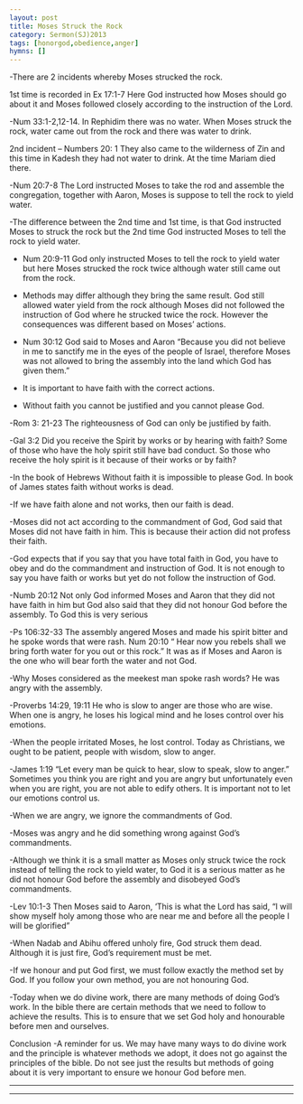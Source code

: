 ```yaml
---
layout: post
title: Moses Struck the Rock 
category: Sermon(SJ)2013
tags: [honorgod,obedience,anger]
hymns: []
---
```

-There are 2 incidents whereby Moses strucked the rock.

1st time is recorded in Ex 17:1-7 Here God instructed how Moses should go about it and Moses followed closely according to the instruction of the Lord. 

-Num 33:1-2,12-14. In Rephidim there was no water. When Moses struck the rock, water came out from the rock and there was water to drink.

2nd incident – Numbers 20: 1 They also came to the wilderness of Zin and this time in Kadesh they had not water to drink. At the time Mariam died there. 

-Num 20:7-8 The Lord instructed Moses to take the rod and assemble the congregation, together with Aaron, Moses is suppose to tell the rock to yield water. 

-The difference between the 2nd time and 1st time, is that God instructed Moses to struck the rock but the 2nd time God instructed Moses to tell the rock to yield water. 

-	Num 20:9-11 God only instructed Moses to tell the rock to yield water but here Moses strucked the rock twice although water still came out from the rock.

-	Methods may differ although they bring the same result. God still allowed water yield from the rock although Moses did not followed the instruction of God where he strucked twice the rock. However the consequences was different based on Moses’ actions.

-	Num 30:12 God said to Moses and Aaron “Because you did not believe in me to sanctify me in the eyes of the people of Israel, therefore Moses was not allowed to bring the assembly into the land which God has given them.”

-	It is important to have faith with the correct actions. 

-	Without faith you cannot be justified and you cannot please God.

-Rom 3: 21-23 The righteousness of God can only be justified by faith.

-Gal 3:2 Did you receive the Spirit by works or by hearing with faith? Some of those who have the holy spirit still have bad conduct. So those who receive the holy spirit is it because of their works or by faith? 

-In the book of Hebrews Without faith it is impossible to please God. In book of James states faith without works is dead. 

-If we have faith alone and not works, then our faith is dead.

-Moses did not act according to the commandment of God, God said that Moses did not have faith in him. This is because their action did not profess their faith.

-God expects that if you say that you have total faith in God, you have to obey and do the commandment and instruction of God. It is not enough to say you have faith or works but yet do not follow the instruction of God.

-Numb 20:12 Not only God informed Moses and Aaron that they did not have faith in him but God also said that they did not honour God before the assembly. To God this is very serious

-Ps 106:32-33 The assembly angered Moses and made his spirit bitter and he spoke words that were rash.  Num 20:10 “ Hear now you rebels shall we bring forth water for you out or this rock.” It was as if  Moses and Aaron is the one who will bear forth the water and not God.  

-Why Moses considered as the meekest man spoke rash words? He was angry with the assembly. 

-Proverbs 14:29, 19:11 He who is slow to anger are those who are wise. When one is angry, he loses his logical mind and he loses control over his emotions.

-When the people irritated Moses, he lost control. Today as Christians, we ought to be patient, people with wisdom, slow to anger. 

-James 1:19 “Let every man be quick to hear, slow to speak, slow to anger.” Sometimes you think you are right and you are angry but unfortunately even when you are right, you are not able to edify others. It is important not to let our emotions control us.  

-When we are angry, we ignore the commandments of God.

-Moses was angry and he did something wrong against God’s commandments. 

-Although we think it is a small matter as Moses only struck twice the rock instead of telling the rock to yield water, to God it is a serious matter as he did not honour God before the assembly and disobeyed God’s commandments.

-Lev 10:1-3 Then Moses said to Aaron, ‘This is what the Lord has said, “I will show myself holy among those who are near me and before all the people I will be glorified”

-When Nadab and Abihu offered unholy fire, God struck them dead. Although it is just fire, God’s requirement must be met.

-If we honour and put God first, we must follow exactly the method set by God. If you follow your own method, you are not honouring God.

-Today when we do divine work, there are many methods of doing God’s work. In the bible there are certain methods that we need to follow to achieve the results. This is to ensure that we set God holy and honourable before men and ourselves. 

Conclusion
-A reminder for us. We may have many ways to do divine work and the principle is whatever methods we adopt, it does not go against the principles of the bible. Do not see just the results but methods of going about it is very important to ensure we honour God before men.



----
****
